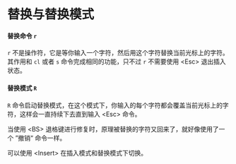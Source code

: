 # 替换与替换模式

#### 替换命令 `r`

`r` 不是操作符，它是等你输入一个字符，然后用这个字符替换当前光标上的字符。 其作用和 `cl` 或者 `s` 命令完成相同的功能，只不过 `r` 不需要使用 &lt;Esc&gt; 退出插入状态。


#### 替换模式 `R`

`R` 命令启动替换模式，在这个模式下，你输入的每个字符都会覆盖当前光标上的字符，这样会一直持续下去直到输入 &lt;Esc&gt; 命令。  

当使用 &lt;BS&gt; 退格键进行修复时，原理被替换的字符又回来了，就好像使用了一个 ”撤销“ 命令一样。  

可以使用 &lt;Insert&gt; 在插入模式和替换模式下切换。  






